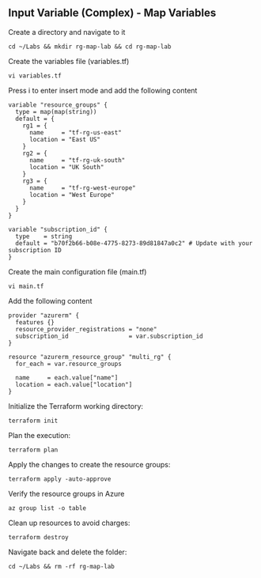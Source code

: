 ##  Input Variable (Complex) - Map Variables

Create a directory and navigate to it
```
cd ~/Labs && mkdir rg-map-lab && cd rg-map-lab
```
Create the variables file (variables.tf)
```
vi variables.tf
```
Press i to enter insert mode and add the following content
```hcl
variable "resource_groups" {
  type = map(map(string))
  default = {
    rg1 = {
      name     = "tf-rg-us-east"
      location = "East US"
    }
    rg2 = {
      name     = "tf-rg-uk-south"
      location = "UK South"
    }
    rg3 = {
      name     = "tf-rg-west-europe"
      location = "West Europe"
    }
  }
}

variable "subscription_id" {
  type    = string
  default = "b70f2b66-b08e-4775-8273-89d81847a0c2" # Update with your subscription ID
}
```
Create the main configuration file (main.tf)
```
vi main.tf
```
Add the following content
```hcl
provider "azurerm" {
  features {}
  resource_provider_registrations = "none"
  subscription_id                 = var.subscription_id
}

resource "azurerm_resource_group" "multi_rg" {
  for_each = var.resource_groups

  name     = each.value["name"]
  location = each.value["location"]
}
```
Initialize the Terraform working directory:
```
terraform init
```
Plan the execution:
```
terraform plan
```
Apply the changes to create the resource groups:
```
terraform apply -auto-approve
```
Verify the resource groups in Azure
```
az group list -o table
```
Clean up resources to avoid charges:
```
terraform destroy
```
Navigate back and delete the folder:
```
cd ~/Labs && rm -rf rg-map-lab
```
